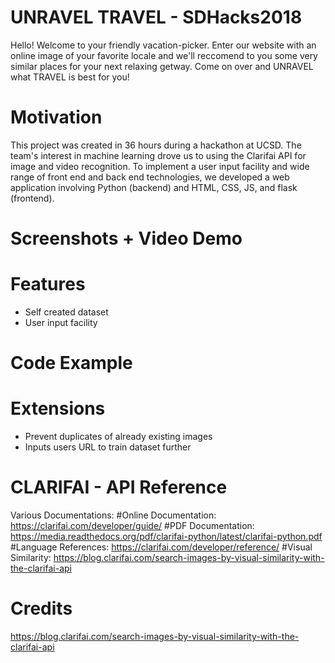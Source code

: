 # UNRAVEL TRAVEL - SDHacks2018
Hello!
Welcome to your friendly vacation-picker. Enter our website with an online image of your favorite locale and we'll reccomend to you some very similar places for your next relaxing getway. Come on over and UNRAVEL what TRAVEL is best for you!

# Motivation
This project was created in 36 hours during a hackathon at UCSD. The team's interest in machine learning drove us to using the Clarifai API for image and video recognition. To implement a user input facility and wide range of front end and back end technologies, we developed a web application involving Python (backend) and  HTML, CSS, JS, and flask (frontend).

# Screenshots + Video Demo

# Features 
- Self created dataset
- User input facility

# Code Example

# Extensions
- Prevent duplicates of already existing images
- Inputs users URL to train dataset further

# CLARIFAI - API Reference
Various Documentations:
#Online Documentation: https://clarifai.com/developer/guide/
#PDF Documentation: https://media.readthedocs.org/pdf/clarifai-python/latest/clarifai-python.pdf
#Language References: https://clarifai.com/developer/reference/
#Visual Similarity: https://blog.clarifai.com/search-images-by-visual-similarity-with-the-clarifai-api

# Credits
https://blog.clarifai.com/search-images-by-visual-similarity-with-the-clarifai-api
